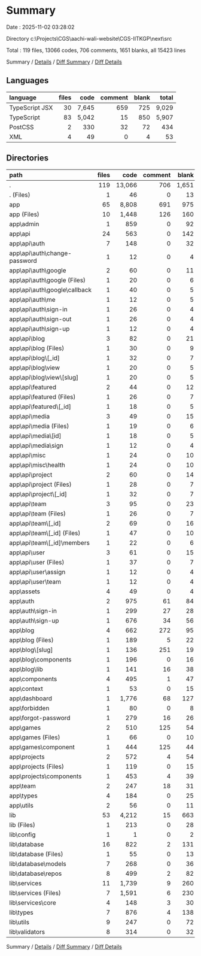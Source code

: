 # Summary

Date : 2025-11-02 03:28:02

Directory c:\\Projects\\CGS\\aachi-wali-website\\CGS-IITKGP\\next\\src

Total : 119 files,  13066 codes, 706 comments, 1651 blanks, all 15423 lines

Summary / [Details](details.md) / [Diff Summary](diff.md) / [Diff Details](diff-details.md)

## Languages
| language | files | code | comment | blank | total |
| :--- | ---: | ---: | ---: | ---: | ---: |
| TypeScript JSX | 30 | 7,645 | 659 | 725 | 9,029 |
| TypeScript | 83 | 5,042 | 15 | 850 | 5,907 |
| PostCSS | 2 | 330 | 32 | 72 | 434 |
| XML | 4 | 49 | 0 | 4 | 53 |

## Directories
| path | files | code | comment | blank | total |
| :--- | ---: | ---: | ---: | ---: | ---: |
| . | 119 | 13,066 | 706 | 1,651 | 15,423 |
| . (Files) | 1 | 46 | 0 | 13 | 59 |
| app | 65 | 8,808 | 691 | 975 | 10,474 |
| app (Files) | 10 | 1,448 | 126 | 160 | 1,734 |
| app\\admin | 1 | 859 | 0 | 92 | 951 |
| app\\api | 24 | 563 | 0 | 142 | 705 |
| app\\api\\auth | 7 | 148 | 0 | 32 | 180 |
| app\\api\\auth\\change-password | 1 | 12 | 0 | 4 | 16 |
| app\\api\\auth\\google | 2 | 60 | 0 | 11 | 71 |
| app\\api\\auth\\google (Files) | 1 | 20 | 0 | 6 | 26 |
| app\\api\\auth\\google\\callback | 1 | 40 | 0 | 5 | 45 |
| app\\api\\auth\\me | 1 | 12 | 0 | 5 | 17 |
| app\\api\\auth\\sign-in | 1 | 26 | 0 | 4 | 30 |
| app\\api\\auth\\sign-out | 1 | 26 | 0 | 4 | 30 |
| app\\api\\auth\\sign-up | 1 | 12 | 0 | 4 | 16 |
| app\\api\\blog | 3 | 82 | 0 | 21 | 103 |
| app\\api\\blog (Files) | 1 | 30 | 0 | 9 | 39 |
| app\\api\\blog\\[_id] | 1 | 32 | 0 | 7 | 39 |
| app\\api\\blog\\view | 1 | 20 | 0 | 5 | 25 |
| app\\api\\blog\\view\\[slug] | 1 | 20 | 0 | 5 | 25 |
| app\\api\\featured | 2 | 44 | 0 | 12 | 56 |
| app\\api\\featured (Files) | 1 | 26 | 0 | 7 | 33 |
| app\\api\\featured\\[_id] | 1 | 18 | 0 | 5 | 23 |
| app\\api\\media | 3 | 49 | 0 | 15 | 64 |
| app\\api\\media (Files) | 1 | 19 | 0 | 6 | 25 |
| app\\api\\media\\[id] | 1 | 18 | 0 | 5 | 23 |
| app\\api\\media\\sign | 1 | 12 | 0 | 4 | 16 |
| app\\api\\misc | 1 | 24 | 0 | 10 | 34 |
| app\\api\\misc\\health | 1 | 24 | 0 | 10 | 34 |
| app\\api\\project | 2 | 60 | 0 | 14 | 74 |
| app\\api\\project (Files) | 1 | 28 | 0 | 7 | 35 |
| app\\api\\project\\[_id] | 1 | 32 | 0 | 7 | 39 |
| app\\api\\team | 3 | 95 | 0 | 23 | 118 |
| app\\api\\team (Files) | 1 | 26 | 0 | 7 | 33 |
| app\\api\\team\\[_id] | 2 | 69 | 0 | 16 | 85 |
| app\\api\\team\\[_id] (Files) | 1 | 47 | 0 | 10 | 57 |
| app\\api\\team\\[_id]\\members | 1 | 22 | 0 | 6 | 28 |
| app\\api\\user | 3 | 61 | 0 | 15 | 76 |
| app\\api\\user (Files) | 1 | 37 | 0 | 7 | 44 |
| app\\api\\user\\assign | 1 | 12 | 0 | 4 | 16 |
| app\\api\\user\\team | 1 | 12 | 0 | 4 | 16 |
| app\\assets | 4 | 49 | 0 | 4 | 53 |
| app\\auth | 2 | 975 | 61 | 84 | 1,120 |
| app\\auth\\sign-in | 1 | 299 | 27 | 28 | 354 |
| app\\auth\\sign-up | 1 | 676 | 34 | 56 | 766 |
| app\\blog | 4 | 662 | 272 | 95 | 1,029 |
| app\\blog (Files) | 1 | 189 | 5 | 22 | 216 |
| app\\blog\\[slug] | 1 | 136 | 251 | 19 | 406 |
| app\\blog\\components | 1 | 196 | 0 | 16 | 212 |
| app\\blog\\lib | 1 | 141 | 16 | 38 | 195 |
| app\\components | 4 | 495 | 1 | 47 | 543 |
| app\\context | 1 | 53 | 0 | 15 | 68 |
| app\\dashboard | 1 | 1,776 | 68 | 127 | 1,971 |
| app\\forbidden | 1 | 80 | 0 | 8 | 88 |
| app\\forgot-password | 1 | 279 | 16 | 26 | 321 |
| app\\games | 2 | 510 | 125 | 54 | 689 |
| app\\games (Files) | 1 | 66 | 0 | 10 | 76 |
| app\\games\\component | 1 | 444 | 125 | 44 | 613 |
| app\\projects | 2 | 572 | 4 | 54 | 630 |
| app\\projects (Files) | 1 | 119 | 0 | 15 | 134 |
| app\\projects\\components | 1 | 453 | 4 | 39 | 496 |
| app\\team | 2 | 247 | 18 | 31 | 296 |
| app\\types | 4 | 184 | 0 | 25 | 209 |
| app\\utils | 2 | 56 | 0 | 11 | 67 |
| lib | 53 | 4,212 | 15 | 663 | 4,890 |
| lib (Files) | 1 | 213 | 0 | 28 | 241 |
| lib\\config | 1 | 1 | 0 | 2 | 3 |
| lib\\database | 16 | 822 | 2 | 131 | 955 |
| lib\\database (Files) | 1 | 55 | 0 | 13 | 68 |
| lib\\database\\models | 7 | 268 | 0 | 36 | 304 |
| lib\\database\\repos | 8 | 499 | 2 | 82 | 583 |
| lib\\services | 11 | 1,739 | 9 | 260 | 2,008 |
| lib\\services (Files) | 7 | 1,591 | 6 | 230 | 1,827 |
| lib\\services\\core | 4 | 148 | 3 | 30 | 181 |
| lib\\types | 7 | 876 | 4 | 138 | 1,018 |
| lib\\utils | 9 | 247 | 0 | 72 | 319 |
| lib\\validators | 8 | 314 | 0 | 32 | 346 |

Summary / [Details](details.md) / [Diff Summary](diff.md) / [Diff Details](diff-details.md)
